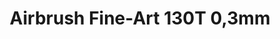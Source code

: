 ---
layout: product
title: "Airbrush Fine-Art 130T 0,3mm"
price: "2850" 
desc: "Airbrush 0.3mm"
img_path: "/assets/img/FA 130T.webp"
brand: "AK"
available: true
special_offer: false
new: true
soon: false
cat: "070000"
subcat: "070200"
subsubcat: "070201"
sifra: "FA 130T"
popular: false
spec: false
---